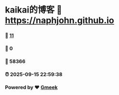 # kaikai的博客 :link: https://naphjohn.github.io 
### :page_facing_up: [11](https://naphjohn.github.io/tag.html) 
### :speech_balloon: 0 
### :hibiscus: 58366 
### :alarm_clock: 2025-09-15 22:59:38 
### Powered by :heart: [Gmeek](https://github.com/Meekdai/Gmeek)
